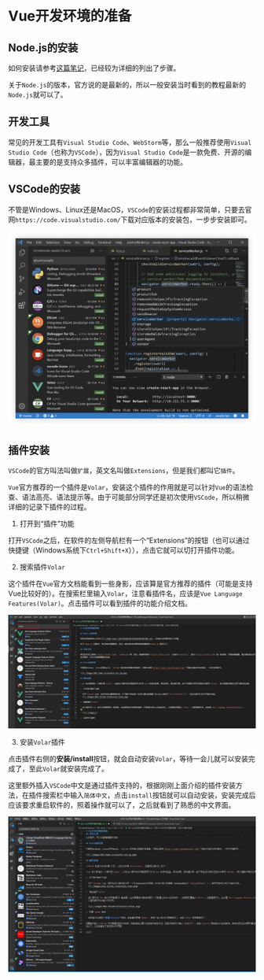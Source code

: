 # Vue开发环境的准备

## Node.js的安装

如何安装请参考[这篇笔记](./D001-Node.js%E7%9A%84%E5%AE%89%E8%A3%85.md)，已经较为详细的列出了步骤。

关于`Node.js`的版本，官方说的是最新的，所以一般安装当时看到的教程最新的`Node.js`就可以了。

## 开发工具

常见的开发工具有`Visual Studio Code`、`WebStorm`等，那么一般推荐使用`Visual Studio Code`（也称为`VSCode`），因为`Visual Studio Code`是一款免费、开源的编辑器，最主要的是支持众多插件，可以丰富编辑器的功能。

## VSCode的安装

不管是Windows、Linux还是MacOS，`VSCode`的安装过程都非常简单，只要去官网`https://code.visualstudio.com/`下载对应版本的安装包，一步步安装即可。

![](./images/002-home-screenshot-win-lg.png)

## 插件安装

`VSCode`的官方叫法叫做`扩展`，英文名叫做`Extensions`，但是我们都叫它`插件`。

`Vue`官方推荐的一个插件是`Volar`，安装这个插件的作用就是可以针对`Vue`的语法检查、语法高亮、语法提示等。由于可能部分同学还是初次使用`VSCode`，所以稍微详细的记录下插件的过程。

1. 打开到“插件”功能

  打开`VSCode`之后，在软件的左侧导航栏有一个“Extensions”的按钮（也可以通过快捷键（Windows系统下`Ctrl+Shift+X`）），点击它就可以切打开插件功能。
  [](./images/002-VSCode-Extensions-View.png)

2. 搜索插件`Volar`

  这个插件在`Vue`官方文档能看到一些身影，应该算是官方推荐的插件（可能是支持Vue比较好的）。在搜索栏里输入`Volar`，注意看插件名，应该是`Vue Language Features(Volar)`。点击插件可以看到插件的功能介绍文档。

  ![](./images/002-VSCode-Extensions-Volar.png)

3. 安装`Volar`插件

  点击插件右侧的**安装/install**按钮，就会自动安装`Volar`，等待一会儿就可以安装完成了，至此`Volar`就安装完成了。

这里额外插入`VSCode`中文是通过插件支持的，根据刚刚上面介绍的插件安装方法，在插件搜索栏中输入`简体中文`，点击`install`按钮就可以自动安装，安装完成后应该要求重启软件的，照着操作就可以了，之后就看到了熟悉的中文界面。

![](./images/002-VSCode-Extensions-CN.png)
